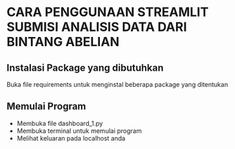 # CARA PENGGUNAAN STREAMLIT SUBMISI ANALISIS DATA DARI BINTANG ABELIAN
## Instalasi Package yang dibutuhkan
Buka file requirements untuk menginstal beberapa package yang ditentukan 
## Memulai Program
- Membuka file dashboard_1.py
- Membuka terminal untuk memulai program
- Melihat keluaran pada localhost anda
